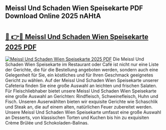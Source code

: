 ## Meissl Und Schaden Wien Speisekarte PDF Download Online 2025 nAHtA

# <h2><a href="http://gccy69m.nevu.top/?p=Meissl+Und+Schaden+Wien+Speisekarte">🔗 👉🔴 Meissl Und Schaden Wien Speisekarte 2025 PDF</a></h2>

[![Meissl Und Schaden Wien Speisekarte 2025 PDF](https://i.imgur.com/dBaPXMq.png)](http://gccy69m.nevu.top/?p=Meissl+Und+Schaden+Wien+Speisekarte)
Die Meissl Und Schaden Wien Speisekarte im Restaurant oder Café ist nicht nur eine Liste der Gerichte, die für die Bestellung angeboten werden, sondern auch eine Gelegenheit für Sie, ein köstliches und für Ihren Geschmack geeignetes Gericht zu wählen. Auf der Meissl Und Schaden Wien Speisekarte unserer Cafeteria finden Sie eine große Auswahl an leichten und frischen Salaten. Für Fleischliebhaber bietet unsere Meissl Und Schaden Wien Speisekarte eine große Auswahl an Gerichten: Rindfleisch, Schweinefleisch, Huhn und Fisch. Unseren Auserwählten bieten wir exquisite Gerichte wie Schaschlik und Steak an, die auf einem alten, natürlichen Feuer zubereitet werden. Unsere Meissl Und Schaden Wien Speisekarte umfasst eine große Auswahl an Desserts, von klassischen Torten und Kuchen bis hin zu exquisiten Crème Brûlée und Schokoladen-Balinas.
